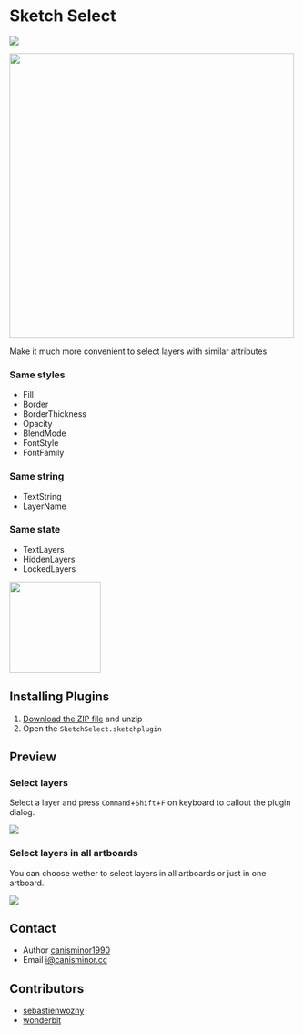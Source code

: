 # Sketch Select
![](https://badges.sketchpacks.com/plugins/cm.sketch.select/version.svg)

<img src="https://o4j4l4n7h.qnssl.com/2017-08-04-cover_select.png" width="500">

Make it much more convenient to select layers with similar attributes

### Same styles

- Fill
- Border
- BorderThickness
- Opacity
- BlendMode
- FontStyle
- FontFamily

### Same string

- TextString
- LayerName

### Same state

- TextLayers
- HiddenLayers
- LockedLayers

<a href="http://bit.ly/SketchRunnerWebsite">
  <img src="http://sketchrunner.com/img/badge_white.png" width="160">
</a>

## Installing Plugins

1. [Download the ZIP file](https://github.com/canisminor1990/sketch-select/archive/master.zip) and unzip
2. Open the `SketchSelect.sketchplugin`

## Preview

### Select layers

Select a layer and press `Command`+`Shift`+`F` on keyboard to callout the plugin dialog.

![](http://i.imgur.com/Hly5g1r.png)

### Select layers in all artboards

You can choose wether to select layers in all artboards or just in one artboard.

![](http://i.imgur.com/xkma6Lb.png)

## Contact

* Author [canisminor1990](https://github.com/canisminor1990)
* Email <i@canisminor.cc>

## Contributors

* [sebastienwozny](https://github.com/sebastienwozny)
* [wonderbit](https://github.com/wonderbit/sketch-select-similar-layers)
